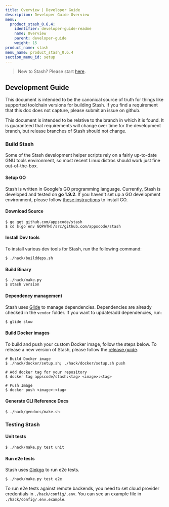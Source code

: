 ```yaml
---
title: Overview | Developer Guide
description: Developer Guide Overview
menu:
  product_stash_0.6.4:
    identifier: developer-guide-readme
    name: Overview
    parent: developer-guide
    weight: 15
product_name: stash
menu_name: product_stash_0.6.4
section_menu_id: setup
---
```


> New to Stash? Please start [here](/products/stash/0.6.4/concepts/README).

## Development Guide
This document is intended to be the canonical source of truth for things like supported toolchain versions for building Stash.
If you find a requirement that this doc does not capture, please submit an issue on github.

This document is intended to be relative to the branch in which it is found. It is guaranteed that requirements will change over time
for the development branch, but release branches of Stash should not change.

### Build Stash
Some of the Stash development helper scripts rely on a fairly up-to-date GNU tools environment, so most recent Linux distros should
work just fine out-of-the-box.

#### Setup GO
Stash is written in Google's GO programming language. Currently, Stash is developed and tested on **go 1.9.2**. If you haven't set up a GO
development environment, please follow [these instructions](https://golang.org/doc/code.html) to install GO.

#### Download Source

```console
$ go get github.com/appscode/stash
$ cd $(go env GOPATH)/src/github.com/appscode/stash
```

#### Install Dev tools
To install various dev tools for Stash, run the following command:
```console
$ ./hack/builddeps.sh
```

#### Build Binary
```
$ ./hack/make.py
$ stash version
```

#### Dependency management
Stash uses [Glide](https://github.com/Masterminds/glide) to manage dependencies. Dependencies are already checked in the `vendor` folder.
If you want to update/add dependencies, run:
```console
$ glide slow
```

#### Build Docker images
To build and push your custom Docker image, follow the steps below. To release a new version of Stash, please follow the [release guide](/products/stash/0.6.4/setup/developer-guide/release).

```console
# Build Docker image
$ ./hack/docker/setup.sh; ./hack/docker/setup.sh push

# Add docker tag for your repository
$ docker tag appscode/stash:<tag> <image>:<tag>

# Push Image
$ docker push <image>:<tag>
```

#### Generate CLI Reference Docs
```console
$ ./hack/gendocs/make.sh
```

### Testing Stash
#### Unit tests
```console
$ ./hack/make.py test unit
```

#### Run e2e tests
Stash uses [Ginkgo](http://onsi.github.io/ginkgo/) to run e2e tests.
```console
$ ./hack/make.py test e2e
```

To run e2e tests against remote backends, you need to set cloud provider credentials in `./hack/config/.env`. You can see an example file in `./hack/config/.env.example`.
